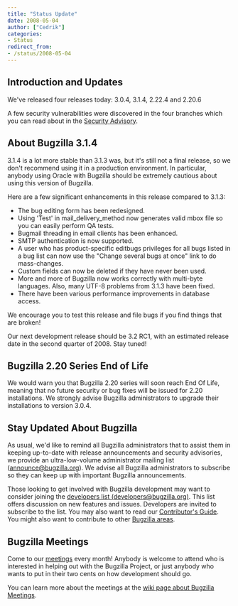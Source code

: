 ```yaml
---
title: "Status Update"
date: 2008-05-04
author: ["Cedrik"]
categories:
- Status
redirect_from:
- /status/2008-05-04
---
```


## Introduction and Updates

We've released four releases today: 3.0.4, 3.1.4, 2.22.4 and 2.20.6

A few security vulnerabilities were discovered in the four branches which you can read about in the [Security Advisory](/security/2.20.5/).

## About Bugzilla 3.1.4

3.1.4 is a lot more stable than 3.1.3 was, but it's still not a final release, so we don't recommend using it in a production environment. In particular, anybody using Oracle with Bugzilla should be extremely cautious about using this version of Bugzilla.

Here are a few significant enhancements in this release compared to 3.1.3:

*   The bug editing form has been redesigned.
*   Using 'Test' in mail_delivery_method now generates valid mbox file so you can easily perform QA tests.
*   Bugmail threading in email clients has been enhanced.
*   SMTP authentication is now supported.
*   A user who has product-specific editbugs privileges for all bugs listed in a bug list can now use the "Change several bugs at once" link to do mass-changes.
*   Custom fields can now be deleted if they have never been used.
*   More and more of Bugzilla now works correctly with multi-byte languages. Also, many UTF-8 problems from 3.1.3 have been fixed.
*   There have been various performance improvements in database access.

We encourage you to test this release and file bugs if you find things that are broken!

Our next development release should be 3.2 RC1, with an estimated release date in the second quarter of 2008\. Stay tuned!

## Bugzilla 2.20 Series End of Life

We would warn you that Bugzilla 2.20 series will soon reach End Of Life, meaning that no future security or bug fixes will be issued for 2.20 installations. We strongly advise Bugzilla administrators to upgrade their installations to version 3.0.4.

## Stay Updated About Bugzilla

As usual, we'd like to remind all Bugzilla administrators that to assist them in keeping up-to-date with release announcements and security advisories, we provide an ultra-low-volume administrator mailing list ([announce@bugzilla.org](https://lists.bugzilla.org/listinfo/announce)). We advise all Bugzilla administrators to subscribe so they can keep up with important Bugzilla announcements.

Those looking to get involved with Bugzilla development may want to consider joining the [developers list (developers@bugzilla.org)](https://lists.bugzilla.org/listinfo/developers). This list offers discussion on new features and issues. Developers are invited to subscribe to the list. You may also want to read our [Contributor's Guide](https://www.bugzilla.org/docs/contributor.html). You might also want to contribute to other [Bugzilla areas](https://wiki.mozilla.org/Bugzilla:Bugzilla:Teams).

## Bugzilla Meetings

Come to our [meetings](https://wiki.mozilla.org/Bugzilla:Meetings) every month! Anybody is welcome to attend who is interested in helping out with the Bugzilla Project, or just anybody who wants to put in their two cents on how development should go.

You can learn more about the meetings at the [wiki page about Bugzilla Meetings](https://wiki.mozilla.org/Bugzilla:Meetings).

